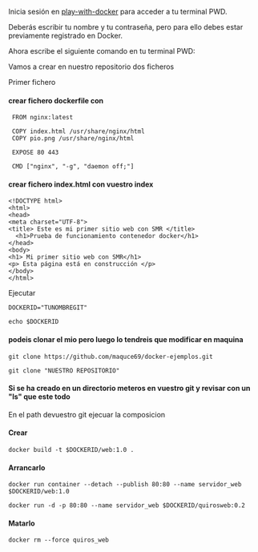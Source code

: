 Inicia sesión en [play-with-docker](https://labs.play-with-docker.com/) para acceder a tu terminal PWD.

Deberás escribir tu nombre y tu contraseña, pero para ello debes estar previamente registrado en Docker.

Ahora escribe el siguiente comando en tu terminal PWD:


Vamos a crear en nuestro repositorio dos ficheros 

Primer fichero 

#### crear fichero dockerfile con  
```
 FROM nginx:latest

 COPY index.html /usr/share/nginx/html
 COPY pio.png /usr/share/nginx/html

 EXPOSE 80 443     

 CMD ["nginx", "-g", "daemon off;"]
```
#### crear fichero index.html con vuestro index
```
<!DOCTYPE html>
<html>
<head>
<meta charset="UTF-8">
<title> Este es mi primer sitio web con SMR </title>
  <h1>Prueba de funcionamiento contenedor docker</h1>
</head>
<body>
<h1> Mi primer sitio web con SMR</h1>
<p> Esta página está en construcción </p>
</body>
</html>
```
Ejecutar 
```
DOCKERID="TUNOMBREGIT"
```
```
echo $DOCKERID
```
#### podeis clonar el mio pero luego lo tendreis que modificar en maquina
```
git clone https://github.com/maquce69/docker-ejemplos.git
```
```
git clone "NUESTRO REPOSITORIO"
```
#### Si se ha creado en un directorio  meteros en vuestro git y revisar con un "ls" que este todo
En el path devuestro git ejecuar la composicion

#### Crear
```
docker build -t $DOCKERID/web:1.0 .
```
#### Arrancarlo
```
docker run container --detach --publish 80:80 --name servidor_web  $DOCKERID/web:1.0
```

```
docker run -d -p 80:80 --name servidor_web $DOCKERID/quirosweb:0.2
```
#### Matarlo
```
docker rm --force quiros_web
```

